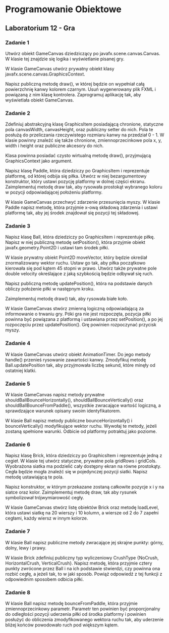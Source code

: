 # Programowanie Obiektowe

## Laboratorium 12 - Gra

### Zadanie 1

Utwórz obiekt GameCanvas dziedziczący po javafx.scene.canvas.Canvas. W klasie tej znajdzie się logika i wyświetlanie pisanej gry.

W klasie GameCanvas utwórz prywatny obiekt klasy javafx.scene.canvas.GraphicsContext.

Napisz publiczną metodę draw(), w której będzie on wypełniał całą powierzchnię kanwy kolorem czarnym. Usuń wygenerowany plik FXML i powiązaną z nim klasę kontrolera. Zaprogramuj aplikację tak, aby wyświetlała obiekt GameCanvas.

### Zadanie 2

Zdefiniuj abstrakcyjną klasę GraphicsItem posiadającą chronione, statyczne pola canvasWidth, canvasHeight, oraz publiczny setter do nich. Pola te posłużą do przeliczania rzeczywistego rozmiaru kanwy na przedział 0 - 1. W klasie powinny znaleźć się także chronione, zmiennoprzecinkowe pola x, y, width i height oraz publiczne akcesory do nich.

Klasa powinna posiadać czysto wirtualną metodę draw(), przyjmującą GraphicsContext jako argument.

Napisz klasę Paddle, która dziedziczy po GraphicsItem i reprezentuje platformę, od której odbija się piłka. Utwórz w niej bezargumentowy konstruktor, który ustawi pozycję platformy w dolnej części ekranu. Zaimplementuj metodę draw tak, aby rysowała prostokąt wybranego koloru w pozycji odpowiadającej położeniu platformy.

W klasie GameCanvas przechwyć zdarzenie przesunięcia myszy. W klasie Paddle napisz metodę, która przyjmie x-ową składową zdarzenia i ustawi platformę tak, aby jej środek znajdował się pozycji tej składowej.

### Zadanie 3

Napisz klasę Ball, która dziedziczy po GraphicsItem i reprezentuje piłkę. Napisz w niej publiczną metodę setPosition(), która przyjmie obiekt javafx.geometry.Point2D i ustawi tam środek piłki.

W klasie prywatny obiekt Point2D moveVector, który będzie określał znormalizowany wektor ruchu. Ustaw go tak, aby piłka początkowo kierowała się pod kątem 45 stopni w prawo. Utwórz także prywatne pole double velocity określające z jaką szybkością będzie odbywał się ruch.

Napisz publiczną metodę updatePosition(), która na podstawie danych obliczy położenie piłki w następnym kroku.

Zaimplementuj metodę draw() tak, aby rysowała białe koło.

W klasie GameCanvas stwórz zmienną logiczną odpowiadającą za informowanie o trwaniu gry. Póki gra nie jest rozpoczęta, pozycja piłki powinna być powiązana z platformą i ustawiana przez setPosition(), a po jej rozpoczęciu przez updatePosition(). Grę powinien rozpoczynać przycisk myszy.

### Zadanie 4

W klasie GameCanvas utwórz obiekt AnimationTimer. Do jego metody handle() przenieś rysowanie zawartości kanwy. Zmodyfikuj metodę Ball.updatePosition tak, aby przyjmowała liczbę sekund, które minęły od ostatniej klatki.

### Zadanie 5

W klasie GameCanvas napisz metody prywatne shouldBallBounceHorizontally(), shouldBallBounceVertically() oraz shouldBallBounceFromPaddle(), wszystkie zwracające wartość logiczną, a sprawdzające warunek opisany swoim identyfikatorem.

W klasie Ball napisz metody publiczne bounceHorizontally() i bounceVertically() modyfikujące wektor ruchu. Wywołaj te metody, jeżeli zostaną spełnione warunki. Odbicie od platformy potraktuj jako poziome.

### Zadanie 6

Napisz klasę Brick, która dziedziczy po GraphicsItem i reprezentuje jedną z cegieł. W klasie tej utwórz statyczne, prywatne pola gridRows i gridCols. Wyobrażona siatka ma podzielić cały dostępny ekran na równe prostokąty. Cegła będzie mogła znaleźć się w pojedynczej pozycji siatki. Napisz metodę ustawiającą te pola.

Napisz konstruktor, w którym przekazane zostaną całkowite pozycje x i y na siatce oraz kolor. Zaimplementuj metodę draw, tak aby rysunek symbolizował trójwymiarowość cegły.

W klasie GameCanvas stwórz listę obiektów Brick oraz metodę loadLevel, która ustawi siatkę na 20 wierszy i 10 kolumn, a wiersze od 2 do 7 zapełni cegłami, każdy wiersz w innym kolorze.

### Zadanie 7 

W klasie Ball napisz publiczne metody zwracające jej skrajne punkty: górny, dolny, lewy i prawy.

W klasie Brick zdefiniuj publiczny typ wyliczeniowy CrushType {NoCrush, HorizontalCrush, VerticalCrush}. Napisz metodę, która przyjmie cztery punkty zwrócone przez Ball i na ich podstawie stwierdzi, czy powinna ona rozbić cegłę, a jeżeli tak, to w jaki sposób. Powiąż odpowiedź z tej funkcji z odpowiednim sposobem odbicia piłki.

### Zadanie 8

W klasie Ball napisz metodę bounceFromPaddle, która przyjmie zmiennoprzecinkowy parametr. Parametr ten powinien być proporcjonalny do odległości pozycji uderzenia piłki od środka platformy i powinien posłużyć do obliczenia zmodyfikowanego wektora ruchu tak, aby uderzenie bliżej końców powodowało ruch pod większym kątem.

